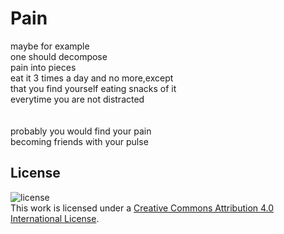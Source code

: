 # Pain

maybe for example<br/>
one should decompose<br/>
pain into pieces<br/>
eat it 3 times a day and no more,except<br/> 
that you find yourself eating snacks of it<br/>
everytime you are not distracted<br/>
<br/>
<br/>
probably you would find your pain<br/>
becoming friends with your pulse<br/>

## License

![license](https://i.creativecommons.org/l/by/4.0/88x31.png)<br/>
This work is licensed under a [Creative Commons Attribution 4.0 International License](http://creativecommons.org/licenses/by/4.0/).
